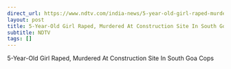 ```yaml
---
direct_url: https://www.ndtv.com/india-news/5-year-old-girl-raped-murdered-at-construction-site-in-south-goa-cops-5428828
layout: post
title: 5-Year-Old Girl Raped, Murdered At Construction Site In South Goa  Cops
subtitle: NDTV
tags: []
---
```


5-Year-Old Girl Raped, Murdered At Construction Site In South Goa  Cops
